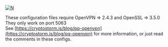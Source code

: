 [![N](https://cryptostorm.is/images/bloop.png)](https://cryptostorm.is/)

These configuration files require OpenVPN => 2.4.3 and OpenSSL => 3.5.0  
They only work on port 5063   
See [https://cryptostorm.is/blog/pq-openvpn](https://cryptostorm.is/blog/pq-openvpn) for more information, or just read the comments in these configs.
